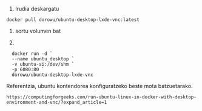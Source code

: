 
1. Irudia deskargatu
   
```docker pull dorowu/ubuntu-desktop-lxde-vnc:latest```

1. sortu volumen bat 

2. 
```
  docker run -d `
  --name ubuntu_desktop `
  -v ubuntu-si:/dev/shm `
  -p 6080:80 `
  dorowu/ubuntu-desktop-lxde-vnc 
```

Referentzia, ubuntu kontendorea konfiguratzeko beste mota batzuetarako.

```
https://computingforgeeks.com/run-ubuntu-linux-in-docker-with-desktop-environment-and-vnc/?expand_article=1
```
